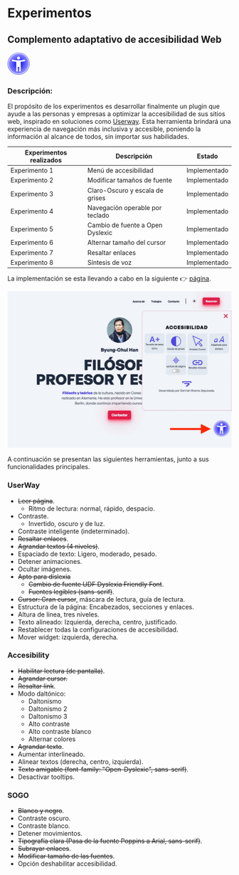 # Experimentos

## Complemento adaptativo de accesibilidad Web 

![logo](./imagenes/logo.webp)

### Descripción:

El propósito de los experimentos es desarrollar finalmente un plugin que ayude a las personas y empresas a optimizar la accesibilidad de sus sitios web, inspirado en soluciones como [Userway](https://userway.org/). Esta herramienta brindará una experiencia de navegación más inclusiva y accesible, poniendo la información al alcance de todos, sin importar sus habilidades.

|Experimentos realizados | Descripción| Estado |
|------------------------|------------|-------------|
|Experimento 1| Menú de accesibilidad    | Implementado |
|Experimento 2| Modificar tamaños de fuente | Implementado |
|Experimento 3| Claro-Oscuro y escala de grises | Implementado | 
|Experimento 4| Navegación operable por teclado | Implementado|
|Experimento 5| Cambio de fuente a Open Dyslexic | Implementado|
|Experimento 6| Alternar tamaño del cursor | Implementado|
|Experimento 7| Resaltar enlaces| Implementado|
|Experimento 8| Síntesis de voz| Implementado |

La implementación se esta llevando a cabo en la siguiente 👉 [página](https://portafolio-1-rust.vercel.app/).

![impementacion de accesibilidad](./imagenes/implementacion.jpg)


A continuación se presentan las siguientes herramientas, junto a sus funcionalidades principales.

### UserWay
- ~~Leer página~~.
    - Ritmo de lectura: normal, rápido, despacio.
- Contraste.
    - Invertido, oscuro y de luz.
- Contraste inteligente (indeterminado).
- ~~Resaltar enlaces~~.
- ~~Agrandar textos (4 niveles)~~.
- Espaciado de texto: Ligero, moderado, pesado.
- Detener animaciones.
- Ocultar imágenes.
- ~~Apto para dislexia~~
    - ~~Cambio de fuente UDF Dyslexia Friendly Font~~.
    - ~~Fuentes legibles (sans-serif)~~.
- ~~Cursor: Gran cursor~~, máscara de lectura, guía de lectura.
- Estructura de la página: Encabezados, secciones y enlaces.
- Altura de línea, tres niveles.
- Texto alineado: Izquierda, derecha, centro, justificado.
- Restablecer todas la configuraciones de accesibilidad.
- Mover widget: izquierda, derecha.

### Accesibility

- ~~Habilitar lectura (de pantalla)~~.
- ~~Agrandar cursor.~~
- ~~Resaltar link~~.
- Modo daltónico: 
    - Daltonismo
    - Daltonismo 2 
    - Daltonismo 3 
    - Alto contraste 
    - Alto contraste blanco
    - Alternar colores
- ~~Agrandar texto~~.
- Aumentar interlineado.
- Alinear textos (derecha, centro, izquierda).
- ~~Texto amigable (font-family: "Open-Dyslexic", sans-serif)~~.
- Desactivar tooltips.

### SOGO
- ~~Blanco y negro~~.
- Contraste oscuro.
- Contraste blanco.
- Detener movimientos.
- ~~Tipografía clara (Pasa de la fuente Poppins a Arial, sans-serif)~~.
- ~~Subrayar enlaces~~.
- ~~Modificar tamaño de las fuentes~~.
- Opción deshabilitar accesibilidad. 